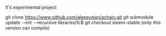 It's experimental project

git clone https://www.github.com/alexeyqian/achain.git
git submodule update --init --recursive
libraries/fc$ git checkout steem-stable (only this version can compile)